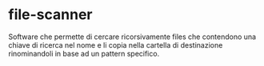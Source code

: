 # file-scanner
Software che permette di cercare ricorsivamente files che contendono una chiave di ricerca nel nome e li copia nella cartella di destinazione rinominandoli in base ad un pattern specifico.

